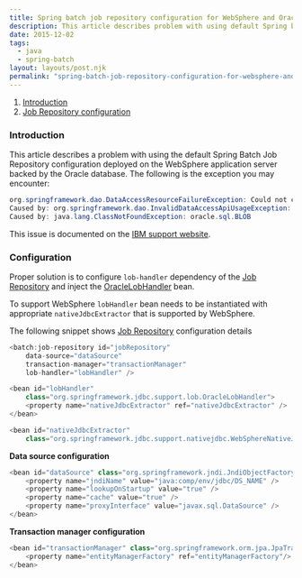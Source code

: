 ```yaml
---
title: Spring batch job repository configuration for WebSphere and Oracle
description: This article describes problem with using default Spring batch Job Repository configuration in an application deployed on the WebSphere.
date: 2015-12-02
tags:
  - java
  - spring-batch
layout: layouts/post.njk
permalink: "spring-batch-job-repository-configuration-for-websphere-and-oracle/index.html"
---
```


1. <a href="#introduction">Introduction</a>
2. <a href="#job-repository-configuration">Job Repository configuration</a>

### <a name="introduction" id="introduction">Introduction</a>

This article describes a problem with using the default Spring Batch Job Repository configuration deployed on the WebSphere application server backed by the Oracle database. The following is the exception you may encounter:

```java
org.springframework.dao.DataAccessResourceFailureException: Could not create Oracle LOB
Caused by: org.springframework.dao.InvalidDataAccessApiUsageException: Couldn't initialize OracleLobHandler because Oracle driver classes are not available. Note that OracleLobHandler requires Oracle JDBC driver 9i or higher!; nested exception is java.lang.ClassNotFoundException: oracle.sql.BLOB
Caused by: java.lang.ClassNotFoundException: oracle.sql.BLOB
```

This issue is documented on the [IBM support website](http://www-01.ibm.com/support/docview.wss?uid=swg21633083).

### <a name="introduction" id="introduction">Configuration</a>

Proper solution is to configure ```lob-handler``` dependency of the [Job Repository](http://docs.spring.io/spring-batch/apidocs/org/springframework/batch/core/repository/JobRepository.html) and inject the [OracleLobHandler](https://docs.spring.io/spring/docs/current/javadoc-api/org/springframework/jdbc/support/lob/OracleLobHandler.html) bean.

To support WebSphere ```lobHandler``` bean needs to be instantiated with appropriate ```nativeJdbcExtractor``` that is supported by WebSphere.

The following snippet shows [Job Repository](http://docs.spring.io/spring-batch/apidocs/org/springframework/batch/core/repository/JobRepository.html) configuration details

```java
<batch:job-repository id="jobRepository" 
    data-source="dataSource" 
    transaction-manager="transactionManager" 
    lob-handler="lobHandler" />

<bean id="lobHandler" 
    class="org.springframework.jdbc.support.lob.OracleLobHandler">
    <property name="nativeJdbcExtractor" ref="nativeJdbcExtractor" />
</bean>

<bean id="nativeJdbcExtractor"
    class="org.springframework.jdbc.support.nativejdbc.WebSphereNativeJdbcExtractor" />
```

**Data source configuration**
```java
<bean id="dataSource" class="org.springframework.jndi.JndiObjectFactoryBean">
    <property name="jndiName" value="java:comp/env/jdbc/DS_NAME" />
    <property name="lookupOnStartup" value="true" />
    <property name="cache" value="true" />
    <property name="proxyInterface" value="javax.sql.DataSource" />
</bean>
```

**Transaction manager configuration**
```java
<bean id="transactionManager" class="org.springframework.orm.jpa.JpaTransactionManager" primary="true">
    <property name="entityManagerFactory" ref="entityManagerFactory"/>
</bean>
```

